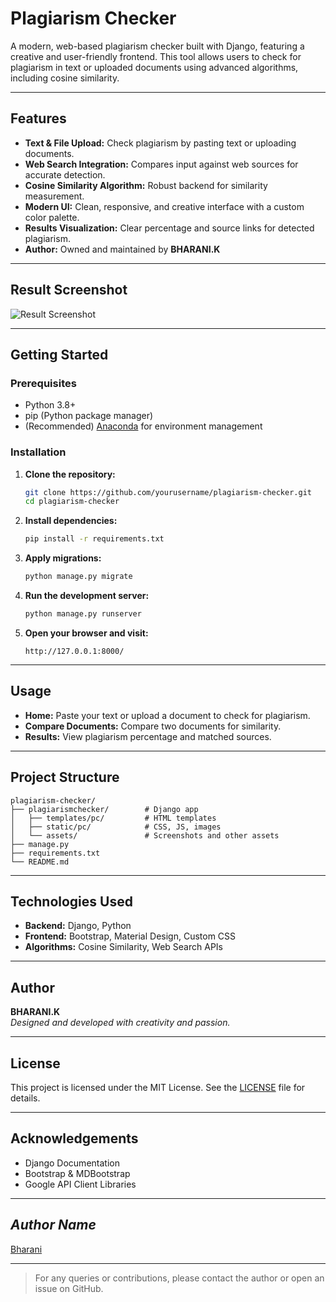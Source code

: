 

# Plagiarism Checker

A modern, web-based plagiarism checker built with Django, featuring a creative and user-friendly frontend. This tool allows users to check for plagiarism in text or uploaded documents using advanced algorithms, including cosine similarity.

---

## Features

- **Text & File Upload:** Check plagiarism by pasting text or uploading documents.
- **Web Search Integration:** Compares input against web sources for accurate detection.
- **Cosine Similarity Algorithm:** Robust backend for similarity measurement.
- **Modern UI:** Clean, responsive, and creative interface with a custom color palette.
- **Results Visualization:** Clear percentage and source links for detected plagiarism.
- **Author:** Owned and maintained by **BHARANI.K**

---

## Result Screenshot

![Result Screenshot](plagiarismchecker/assets/result.png)

---

## Getting Started

### Prerequisites

- Python 3.8+
- pip (Python package manager)
- (Recommended) [Anaconda](https://www.anaconda.com/products/individual) for environment management

### Installation

1. **Clone the repository:**

   ```sh
   git clone https://github.com/yourusername/plagiarism-checker.git
   cd plagiarism-checker
   ```

2. **Install dependencies:**

   ```sh
   pip install -r requirements.txt
   ```

3. **Apply migrations:**

   ```sh
   python manage.py migrate
   ```

4. **Run the development server:**

   ```sh
   python manage.py runserver
   ```

5. **Open your browser and visit:**
   ```
   http://127.0.0.1:8000/
   ```

---

## Usage

- **Home:** Paste your text or upload a document to check for plagiarism.
- **Compare Documents:** Compare two documents for similarity.
- **Results:** View plagiarism percentage and matched sources.

---

## Project Structure

```
plagiarism-checker/
├── plagiarismchecker/        # Django app
│   ├── templates/pc/         # HTML templates
│   ├── static/pc/            # CSS, JS, images
│   └── assets/               # Screenshots and other assets
├── manage.py
├── requirements.txt
└── README.md
```

---

## Technologies Used

- **Backend:** Django, Python
- **Frontend:** Bootstrap, Material Design, Custom CSS
- **Algorithms:** Cosine Similarity, Web Search APIs

---

## Author

**BHARANI.K**  
_Designed and developed with creativity and passion._

---

## License

This project is licensed under the MIT License. See the [LICENSE](LICENSE) file for details.

---

## Acknowledgements

- Django Documentation
- Bootstrap & MDBootstrap
- Google API Client Libraries

---

## _Author Name_

<!--Remove the below lines and add yours -->

[Bharani](https://github.com/Bharani1611)

---

> For any queries or contributions, please contact the author or open an issue on GitHub.
